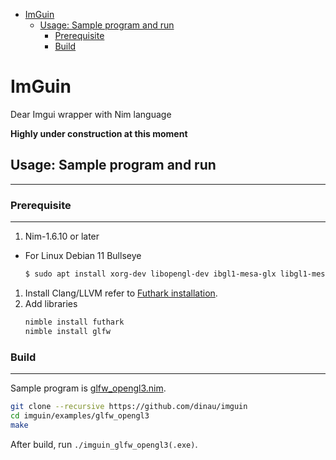 <!-- START doctoc generated TOC please keep comment here to allow auto update -->
<!-- DON'T EDIT THIS SECTION, INSTEAD RE-RUN doctoc TO UPDATE -->

- [ImGuin](#imguin)
  - [Usage: Sample program and run](#usage-sample-program-and-run)
    - [Prerequisite](#prerequisite)
    - [Build](#build)

<!-- END doctoc generated TOC please keep comment here to allow auto update -->

# ImGuin 
Dear Imgui wrapper with Nim language

**Highly under construction at this moment**

## Usage: Sample program and run

---

### Prerequisite

---
1. Nim-1.6.10 or later
- For Linux Debian 11 Bullseye

   ```sh
   $ sudo apt install xorg-dev libopengl-dev ibgl1-mesa-glx libgl1-mesa-dev
   ```
1. Install Clang/LLVM refer to [Futhark installation](https://github.com/PMunch/futhark#installation).
1. Add libraries
   ```sh
   nimble install futhark 
   nimble install glfw 
   ```

### Build  

---

Sample program is [glfw_opengl3.nim](https://github.com/dinau/imguin/blob/main/examples/glfw_opengl3/imguin_glfw_opengl3.nim#enroll-beta).

```sh
git clone --recursive https://github.com/dinau/imguin
cd imguin/examples/glfw_opengl3
make
```

After build, run `./imguin_glfw_opengl3(.exe)`.

